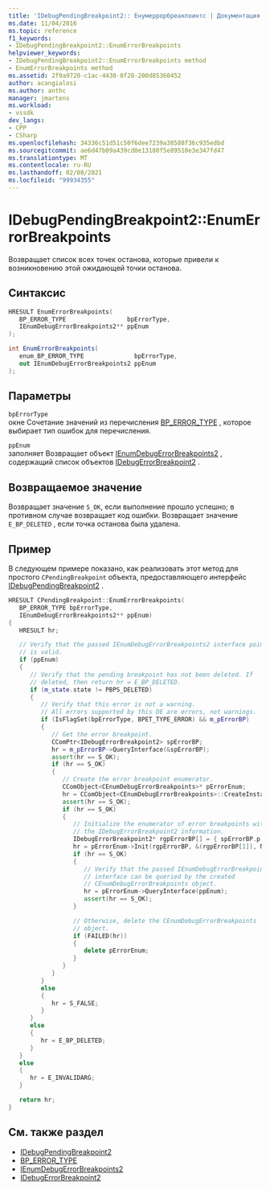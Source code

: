 ```yaml
---
title: 'IDebugPendingBreakpoint2:: Енумеррорбреакпоинтс | Документация Майкрософт'
ms.date: 11/04/2016
ms.topic: reference
f1_keywords:
- IDebugPendingBreakpoint2::EnumErrorBreakpoints
helpviewer_keywords:
- IDebugPendingBreakpoint2::EnumErrorBreakpoints method
- EnumErrorBreakpoints method
ms.assetid: 2f9a9720-c1ac-4430-8f28-200d85360452
author: acangialosi
ms.author: anthc
manager: jmartens
ms.workload:
- vssdk
dev_langs:
- CPP
- CSharp
ms.openlocfilehash: 34336c51d51c50f6dee7239a38588f36c935edbd
ms.sourcegitcommit: ae6d47b09a439cd0e13180f5e89510e3e347fd47
ms.translationtype: MT
ms.contentlocale: ru-RU
ms.lasthandoff: 02/08/2021
ms.locfileid: "99934355"
---
```

# <a name="idebugpendingbreakpoint2enumerrorbreakpoints"></a>IDebugPendingBreakpoint2::EnumErrorBreakpoints
Возвращает список всех точек останова, которые привели к возникновению этой ожидающей точки останова.

## <a name="syntax"></a>Синтаксис

```cpp
HRESULT EnumErrorBreakpoints( 
   BP_ERROR_TYPE                 bpErrorType,
   IEnumDebugErrorBreakpoints2** ppEnum
);
```

```csharp
int EnumErrorBreakpoints( 
   enum_BP_ERROR_TYPE              bpErrorType,
   out IEnumDebugErrorBreakpoints2 ppEnum
);
```

## <a name="parameters"></a>Параметры
`bpErrorType`\
окне Сочетание значений из перечисления [BP_ERROR_TYPE](../../../extensibility/debugger/reference/bp-error-type.md) , которое выбирает тип ошибок для перечисления.

`ppEnum`\
заполняет Возвращает объект [IEnumDebugErrorBreakpoints2](../../../extensibility/debugger/reference/ienumdebugerrorbreakpoints2.md) , содержащий список объектов [IDebugErrorBreakpoint2](../../../extensibility/debugger/reference/idebugerrorbreakpoint2.md) .

## <a name="return-value"></a>Возвращаемое значение
 Возвращает значение `S_OK`, если выполнение прошло успешно; в противном случае возвращает код ошибки. Возвращает значение `E_BP_DELETED` , если точка останова была удалена.

## <a name="example"></a>Пример
 В следующем примере показано, как реализовать этот метод для простого `CPendingBreakpoint` объекта, предоставляющего интерфейс [IDebugPendingBreakpoint2](../../../extensibility/debugger/reference/idebugpendingbreakpoint2.md) .

```cpp
HRESULT CPendingBreakpoint::EnumErrorBreakpoints(
   BP_ERROR_TYPE bpErrorType,
   IEnumDebugErrorBreakpoints2** ppEnum)
{
   HRESULT hr;

   // Verify that the passed IEnumDebugErrorBreakpoints2 interface pointer
   // is valid.
   if (ppEnum)
   {
      // Verify that the pending breakpoint has not been deleted. If
      // deleted, then return hr = E_BP_DELETED.
      if (m_state.state != PBPS_DELETED)
      {
         // Verify that this error is not a warning.
         // All errors supported by this DE are errors, not warnings.
         if (IsFlagSet(bpErrorType, BPET_TYPE_ERROR) && m_pErrorBP)
         {
            // Get the error breakpoint.
            CComPtr<IDebugErrorBreakpoint2> spErrorBP;
            hr = m_pErrorBP->QueryInterface(&spErrorBP);
            assert(hr == S_OK);
            if (hr == S_OK)
            {
               // Create the error breakpoint enumerator.
               CComObject<CEnumDebugErrorBreakpoints>* pErrorEnum;
               hr = CComObject<CEnumDebugErrorBreakpoints>::CreateInstance(&pErrorEnum);
               assert(hr == S_OK);
               if (hr == S_OK)
               {
                  // Initialize the enumerator of error breakpoints with
                  // the IDebugErrorBreakpoint2 information.
                  IDebugErrorBreakpoint2* rgpErrorBP[] = { spErrorBP.p };
                  hr = pErrorEnum->Init(rgpErrorBP, &(rgpErrorBP[1]), NULL, AtlFlagCopy);
                  if (hr == S_OK)
                  {
                     // Verify that the passed IEnumDebugErrorBreakpoints2
                     // interface can be queried by the created
                     // CEnumDebugErrorBreakpoints object.
                     hr = pErrorEnum->QueryInterface(ppEnum);
                     assert(hr == S_OK);
                  }

                  // Otherwise, delete the CEnumDebugErrorBreakpoints
                  // object.
                  if (FAILED(hr))
                  {
                     delete pErrorEnum;
                  }
               }
            }
         }
         else
         {
            hr = S_FALSE;
         }
      }
      else
      {
         hr = E_BP_DELETED;
      }
   }
   else
   {
      hr = E_INVALIDARG;
   }

   return hr;
}
```

## <a name="see-also"></a>См. также раздел
- [IDebugPendingBreakpoint2](../../../extensibility/debugger/reference/idebugpendingbreakpoint2.md)
- [BP_ERROR_TYPE](../../../extensibility/debugger/reference/bp-error-type.md)
- [IEnumDebugErrorBreakpoints2](../../../extensibility/debugger/reference/ienumdebugerrorbreakpoints2.md)
- [IDebugErrorBreakpoint2](../../../extensibility/debugger/reference/idebugerrorbreakpoint2.md)
